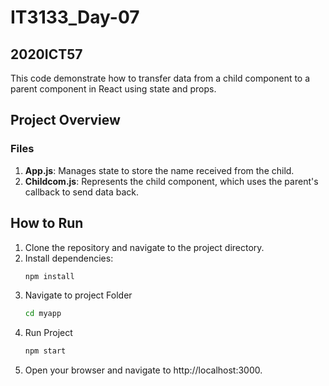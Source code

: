 # **IT3133_Day-07**


## 2020ICT57

This code demonstrate how to transfer data from a child component to a parent component in React using state and props.


## Project Overview

### Files
1. **App.js**: Manages state to store the name received from the child.
2. **Childcom.js**: Represents the child component, which uses the parent's callback to send data back.


## How to Run
1. Clone the repository and navigate to the project directory.
2. Install dependencies:
   ```bash
   npm install
   ```
3. Navigate to project Folder
   ```bash
   cd myapp
   ```
4. Run Project
   ```bash
   npm start
   ```
5. Open your browser and navigate to http://localhost:3000.
